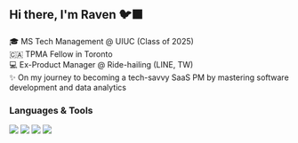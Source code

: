 ## Hi there, I'm Raven 🐦‍⬛

🎓 MS Tech Management @ UIUC (Class of 2025)<br>
🇨🇦 TPMA Fellow in Toronto<br>
💻 Ex-Product Manager @ Ride-hailing (LINE, TW)<br>
✨ On my journey to becoming a tech-savvy SaaS PM by mastering software development and data analytics<br>

<h3 tabindex="-1" class="heading-element" dir="auto">Languages &amp; Tools</h3><a target="_blank" rel="noopener noreferrer nofollow"

<a target="_blank" rel="noopener noreferrer nofollow" href="https://camo.githubusercontent.com/038b300b19664dfbbac632986d197ae5e26322ffcf9bb6521aade16fcf8f7d8b/68747470733a2f2f696d672e736869656c64732e696f2f62616467652f2d507974686f6e2d3337373661623f7374796c653d666c6174266c6f676f3d707974686f6e266c6f676f436f6c6f723d7768697465"><img src="https://camo.githubusercontent.com/038b300b19664dfbbac632986d197ae5e26322ffcf9bb6521aade16fcf8f7d8b/68747470733a2f2f696d672e736869656c64732e696f2f62616467652f2d507974686f6e2d3337373661623f7374796c653d666c6174266c6f676f3d707974686f6e266c6f676f436f6c6f723d7768697465" data-canonical-src="https://img.shields.io/badge/-Python-FFD700?style=flat&amp;logo=python&amp;logoColor=white" style="max-width: 100%;"></a>
<a target="_blank" rel="noopener noreferrer nofollow" href="https://camo.githubusercontent.com/76cb50860002d636abd26dd7694fa0bf237bc57f9f922840b8f46805e75ac5b5/68747470733a2f2f696d672e736869656c64732e696f2f62616467652f2d432d3030353939633f7374796c653d666c6174266c6f676f3d63266c6f676f436f6c6f723d7768697465"><img src="https://camo.githubusercontent.com/76cb50860002d636abd26dd7694fa0bf237bc57f9f922840b8f46805e75ac5b5/68747470733a2f2f696d672e736869656c64732e696f2f62616467652f2d432d3030353939633f7374796c653d666c6174266c6f676f3d63266c6f676f436f6c6f723d7768697465" data-canonical-src="https://img.shields.io/badge/-C-00599c?style=flat&amp;logo=c&amp;logoColor=white" style="max-width: 100%;"></a>
<a target="_blank" rel="noopener noreferrer nofollow" href="https://camo.githubusercontent.com/f297b72b551aa5d1923f04430805a79a11e4253effef54af09a718dbc13e1d71/68747470733a2f2f696d672e736869656c64732e696f2f62616467652f2d53514c2d3444423333443f7374796c653d666c6174266c6f676f3d73716c266c6f676f436f6c6f723d7768697465"><img src="https://camo.githubusercontent.com/f297b72b551aa5d1923f04430805a79a11e4253effef54af09a718dbc13e1d71/68747470733a2f2f696d672e736869656c64732e696f2f62616467652f2d53514c2d3444423333443f7374796c653d666c6174266c6f676f3d73716c266c6f676f436f6c6f723d7768697465" data-canonical-src="https://img.shields.io/badge/-SQL-4DB33D?style=flat&amp;logo=sql&amp;logoColor=white" style="max-width: 100%;"></a>
<a target="_blank" rel="noopener noreferrer nofollow" href="https://camo.githubusercontent.com/e80f90777585f64f8bdc8436621c0facba8b27f415eb159e4c697c2fd3109a5c/68747470733a2f2f696d672e736869656c64732e696f2f62616467652f2d4669676d612d6363363639393f7374796c653d666c6174266c6f676f3d6669676d61266c6f676f436f6c6f723d666666666666"><img src="https://camo.githubusercontent.com/e80f90777585f64f8bdc8436621c0facba8b27f415eb159e4c697c2fd3109a5c/68747470733a2f2f696d672e736869656c64732e696f2f62616467652f2d4669676d612d6363363639393f7374796c653d666c6174266c6f676f3d6669676d61266c6f676f436f6c6f723d666666666666" data-canonical-src="https://img.shields.io/badge/-Figma-cc6699?style=flat&amp;logo=figma&amp;logoColor=ffffff" style="max-width: 100%;"></a>

